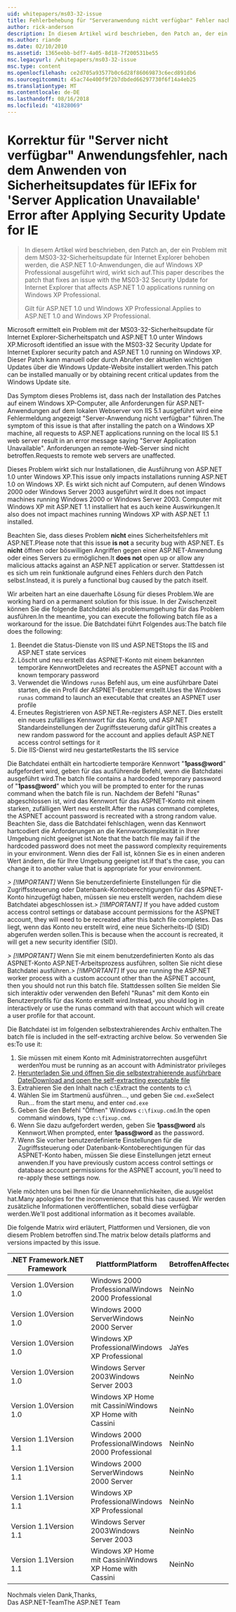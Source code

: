 ```yaml
---
uid: whitepapers/ms03-32-issue
title: Fehlerbehebung für "Serveranwendung nicht verfügbar" Fehler nach dem Anwenden von Sicherheitsupdates für IE | Microsoft-Dokumentation
author: rick-anderson
description: In diesem Artikel wird beschrieben, den Patch an, der ein Problem mit dem MS03-32-Sicherheitsupdate für Internet Explorer behoben werden, die ASP.NET 1.0-Anwendungen, die unter WLAN wirkt sich auf...
ms.author: riande
ms.date: 02/10/2010
ms.assetid: 1365eebb-bdf7-4a05-8d18-7f200531be55
msc.legacyurl: /whitepapers/ms03-32-issue
msc.type: content
ms.openlocfilehash: ce2d705a93577b0c6d28f86069873c6ecd891db6
ms.sourcegitcommit: 45ac74e400f9f2b7dbded66297730f6f14a4eb25
ms.translationtype: MT
ms.contentlocale: de-DE
ms.lasthandoff: 08/16/2018
ms.locfileid: "41828069"
---
```

<a name="fix-for-server-application-unavailable-error-after-applying-security-update-for-ie"></a><span data-ttu-id="cc65d-103">Korrektur für "Server nicht verfügbar" Anwendungsfehler, nach dem Anwenden von Sicherheitsupdates für IE</span><span class="sxs-lookup"><span data-stu-id="cc65d-103">Fix for 'Server Application Unavailable' Error after Applying Security Update for IE</span></span>
====================
> <span data-ttu-id="cc65d-104">In diesem Artikel wird beschrieben, den Patch an, der ein Problem mit dem MS03-32-Sicherheitsupdate für Internet Explorer behoben werden, die ASP.NET 1.0-Anwendungen, die auf Windows XP Professional ausgeführt wird, wirkt sich auf.</span><span class="sxs-lookup"><span data-stu-id="cc65d-104">This paper describes the patch that fixes an issue with the MS03-32 Security Update for Internet Explorer that affects ASP.NET 1.0 applications running on Windows XP Professional.</span></span>
> 
> <span data-ttu-id="cc65d-105">Gilt für ASP.NET 1.0 und Windows XP Professional.</span><span class="sxs-lookup"><span data-stu-id="cc65d-105">Applies to ASP.NET 1.0 and Windows XP Professional.</span></span>


<span data-ttu-id="cc65d-106">Microsoft ermittelt ein Problem mit der MS03-32-Sicherheitsupdate für Internet Explorer-Sicherheitspatch und ASP.NET 1.0 unter Windows XP.</span><span class="sxs-lookup"><span data-stu-id="cc65d-106">Microsoft identified an issue with the MS03-32 Security Update for Internet Explorer security patch and ASP.NET 1.0 running on Windows XP.</span></span> <span data-ttu-id="cc65d-107">Dieser Patch kann manuell oder durch Abrufen der aktuellen wichtigen Updates über die Windows Update-Website installiert werden.</span><span class="sxs-lookup"><span data-stu-id="cc65d-107">This patch can be installed manually or by obtaining recent critical updates from the Windows Update site.</span></span>

<span data-ttu-id="cc65d-108">Das Symptom dieses Problems ist, dass nach der Installation des Patches auf einem Windows XP-Computer, alle Anforderungen für ASP.NET-Anwendungen auf dem lokalen Webserver von IIS 5.1 ausgeführt wird eine Fehlermeldung angezeigt "Server-Anwendung nicht verfügbar" führen.</span><span class="sxs-lookup"><span data-stu-id="cc65d-108">The symptom of this issue is that after installing the patch on a Windows XP machine, all requests to ASP.NET applications running on the local IIS 5.1 web server result in an error message saying "Server Application Unavailable".</span></span> <span data-ttu-id="cc65d-109">Anforderungen an remote-Web-Server sind nicht betroffen.</span><span class="sxs-lookup"><span data-stu-id="cc65d-109">Requests to remote web servers are unaffected.</span></span>

<span data-ttu-id="cc65d-110">Dieses Problem wirkt sich nur Installationen, die Ausführung von ASP.NET 1.0 unter Windows XP.</span><span class="sxs-lookup"><span data-stu-id="cc65d-110">This issue only impacts installations running ASP.NET 1.0 on Windows XP.</span></span> <span data-ttu-id="cc65d-111">Es wirkt sich nicht auf Computern, auf denen Windows 2000 oder Windows Server 2003 ausgeführt wird.</span><span class="sxs-lookup"><span data-stu-id="cc65d-111">It does not impact machines running Windows 2000 or Windows Server 2003.</span></span> <span data-ttu-id="cc65d-112">Computer mit Windows XP mit ASP.NET 1.1 installiert hat es auch keine Auswirkungen.</span><span class="sxs-lookup"><span data-stu-id="cc65d-112">It also does not impact machines running Windows XP with ASP.NET 1.1 installed.</span></span>

<span data-ttu-id="cc65d-113">Beachten Sie, dass dieses Problem **nicht** eines Sicherheitsfehlers mit ASP.NET.</span><span class="sxs-lookup"><span data-stu-id="cc65d-113">Please note that this issue **is not** a security bug with ASP.NET.</span></span> <span data-ttu-id="cc65d-114">Es **nicht** öffnen oder böswilligen Angriffen gegen einer ASP.NET-Anwendung oder eines Servers zu ermöglichen.</span><span class="sxs-lookup"><span data-stu-id="cc65d-114">It **does not** open up or allow any malicious attacks against an ASP.NET application or server.</span></span> <span data-ttu-id="cc65d-115">Stattdessen ist es sich um rein funktionale aufgrund eines Fehlers durch den Patch selbst.</span><span class="sxs-lookup"><span data-stu-id="cc65d-115">Instead, it is purely a functional bug caused by the patch itself.</span></span>

<span data-ttu-id="cc65d-116">Wir arbeiten hart an eine dauerhafte Lösung für dieses Problem.</span><span class="sxs-lookup"><span data-stu-id="cc65d-116">We are working hard on a permanent solution for this issue.</span></span> <span data-ttu-id="cc65d-117">In der Zwischenzeit können Sie die folgende Batchdatei als problemumgehung für das Problem ausführen.</span><span class="sxs-lookup"><span data-stu-id="cc65d-117">In the meantime, you can execute the following batch file as a workaround for the issue.</span></span> <span data-ttu-id="cc65d-118">Die Batchdatei führt Folgendes aus:</span><span class="sxs-lookup"><span data-stu-id="cc65d-118">The batch file does the following:</span></span>

1. <span data-ttu-id="cc65d-119">Beendet die Status-Dienste von IIS und ASP.NET</span><span class="sxs-lookup"><span data-stu-id="cc65d-119">Stops the IIS and ASP.NET state services</span></span>
2. <span data-ttu-id="cc65d-120">Löscht und neu erstellt das ASPNET-Konto mit einem bekannten temporäre Kennwort</span><span class="sxs-lookup"><span data-stu-id="cc65d-120">Deletes and recreates the ASPNET account with a known temporary password</span></span>
3. <span data-ttu-id="cc65d-121">Verwendet die Windows `runas` Befehl aus, um eine ausführbare Datei starten, die ein Profil der ASPNET-Benutzer erstellt.</span><span class="sxs-lookup"><span data-stu-id="cc65d-121">Uses the Windows `runas` command to launch an executable that creates an ASPNET user profile</span></span>
4. <span data-ttu-id="cc65d-122">Erneutes Registrieren von ASP.NET.</span><span class="sxs-lookup"><span data-stu-id="cc65d-122">Re-registers ASP.NET.</span></span> <span data-ttu-id="cc65d-123">Dies erstellt ein neues zufälliges Kennwort für das Konto, und ASP.NET Standardeinstellungen der Zugriffssteuerung dafür gilt</span><span class="sxs-lookup"><span data-stu-id="cc65d-123">This creates a new random password for the account and applies default ASP.NET access control settings for it</span></span>
5. <span data-ttu-id="cc65d-124">Die IIS-Dienst wird neu gestartet</span><span class="sxs-lookup"><span data-stu-id="cc65d-124">Restarts the IIS service</span></span>

<span data-ttu-id="cc65d-125">Die Batchdatei enthält ein hartcodierte temporäre Kennwort "<strong>1pass@word</strong>" aufgefordert wird, geben für das ausführende Befehl, wenn die Batchdatei ausgeführt wird.</span><span class="sxs-lookup"><span data-stu-id="cc65d-125">The batch file contains a hardcoded temporary password of "<strong>1pass@word</strong>" which you will be prompted to enter for the runas command when the batch file is run.</span></span> <span data-ttu-id="cc65d-126">Nachdem der Befehl "Runas" abgeschlossen ist, wird das Kennwort für das ASPNET-Konto mit einem starken, zufälligen Wert neu erstellt.</span><span class="sxs-lookup"><span data-stu-id="cc65d-126">After the runas command completes, the ASPNET account password is recreated with a strong random value.</span></span> <span data-ttu-id="cc65d-127">Beachten Sie, dass die Batchdatei fehlschlagen, wenn das Kennwort hartcodiert die Anforderungen an die Kennwortkomplexität in Ihrer Umgebung nicht geeignet ist.</span><span class="sxs-lookup"><span data-stu-id="cc65d-127">Note that the batch file may fail if the hardcoded password does not meet the password complexity requirements in your environment.</span></span> <span data-ttu-id="cc65d-128">Wenn dies der Fall ist, können Sie es in einen anderen Wert ändern, die für Ihre Umgebung geeignet ist.</span><span class="sxs-lookup"><span data-stu-id="cc65d-128">If that's the case, you can change it to another value that is appropriate for your environment.</span></span>

<span data-ttu-id="cc65d-129">*> [!IMPORTANT]* Wenn Sie benutzerdefinierte Einstellungen für die Zugriffssteuerung oder Datenbank-Kontoberechtigungen für das ASPNET-Konto hinzugefügt haben, müssen sie neu erstellt werden, nachdem diese Batchdatei abgeschlossen ist.</span><span class="sxs-lookup"><span data-stu-id="cc65d-129">*> [!IMPORTANT]* If you have added custom access control settings or database account permissions for the ASPNET account, they will need to be recreated after this batch file completes.</span></span> <span data-ttu-id="cc65d-130">Das liegt, wenn das Konto neu erstellt wird, eine neue Sicherheits-ID (SID) abgerufen werden sollen.</span><span class="sxs-lookup"><span data-stu-id="cc65d-130">This is because when the account is recreated, it will get a new security identifier (SID).</span></span>

<span data-ttu-id="cc65d-131">*> [!IMPORTANT]* Wenn Sie mit einem benutzerdefinierten Konto als das ASPNET-Konto ASP.NET-Arbeitsprozess ausführen, sollten Sie nicht diese Batchdatei ausführen.</span><span class="sxs-lookup"><span data-stu-id="cc65d-131">*> [!IMPORTANT]* If you are running the ASP.NET worker process with a custom account other than the ASPNET account, then you should not run this batch file.</span></span> <span data-ttu-id="cc65d-132">Stattdessen sollten Sie melden Sie sich interaktiv oder verwenden den Befehl "Runas" mit dem Konto ein Benutzerprofils für das Konto erstellt wird.</span><span class="sxs-lookup"><span data-stu-id="cc65d-132">Instead, you should log in interactively or use the runas command with that account which will create a user profile for that account.</span></span>

<span data-ttu-id="cc65d-133">Die Batchdatei ist im folgenden selbstextrahierendes Archiv enthalten.</span><span class="sxs-lookup"><span data-stu-id="cc65d-133">The batch file is included in the self-extracting archive below.</span></span> <span data-ttu-id="cc65d-134">So verwenden Sie es:</span><span class="sxs-lookup"><span data-stu-id="cc65d-134">To use it:</span></span>

1. <span data-ttu-id="cc65d-135">Sie müssen mit einem Konto mit Administratorrechten ausgeführt werden</span><span class="sxs-lookup"><span data-stu-id="cc65d-135">You must be running as an account with Administrator privileges</span></span>
2. [<span data-ttu-id="cc65d-136">Herunterladen Sie und öffnen Sie die selbstextrahierende ausführbare Datei</span><span class="sxs-lookup"><span data-stu-id="cc65d-136">Download and open the self-extracting executable file</span></span>](ms03-32-issue/_static/fixup1.exe)
3. <span data-ttu-id="cc65d-137">Extrahieren Sie den Inhalt nach c:\\</span><span class="sxs-lookup"><span data-stu-id="cc65d-137">Extract the contents to c:\\</span></span>
4. <span data-ttu-id="cc65d-138">Wählen Sie im Startmenü ausführen..., und geben Sie `cmd.exe`</span><span class="sxs-lookup"><span data-stu-id="cc65d-138">Select Run... from the start menu, and enter `cmd.exe`</span></span>
5. <span data-ttu-id="cc65d-139">Geben Sie den Befehl "Öffnen" Windows `c:\fixup.cmd`.</span><span class="sxs-lookup"><span data-stu-id="cc65d-139">In the open command windows, type `c:\fixup.cmd`.</span></span>
6. <span data-ttu-id="cc65d-140">Wenn Sie dazu aufgefordert werden, geben Sie <strong>1pass@word</strong> als Kennwort.</span><span class="sxs-lookup"><span data-stu-id="cc65d-140">When prompted, enter <strong>1pass@word</strong> as the password.</span></span>
7. <span data-ttu-id="cc65d-141">Wenn Sie vorher benutzerdefinierte Einstellungen für die Zugriffssteuerung oder Datenbank-Kontoberechtigungen für das ASPNET-Konto haben, müssen Sie diese Einstellungen jetzt erneut anwenden.</span><span class="sxs-lookup"><span data-stu-id="cc65d-141">If you have previously custom access control settings or database account permissions for the ASPNET account, you'll need to re-apply these settings now.</span></span>

<span data-ttu-id="cc65d-142">Viele möchten uns bei Ihnen für die Unannehmlichkeiten, die ausgelöst hat.</span><span class="sxs-lookup"><span data-stu-id="cc65d-142">Many apologies for the inconvenience that this has caused.</span></span> <span data-ttu-id="cc65d-143">Wir werden zusätzliche Informationen veröffentlichen, sobald diese verfügbar werden.</span><span class="sxs-lookup"><span data-stu-id="cc65d-143">We'll post additional information as it becomes available.</span></span>

<span data-ttu-id="cc65d-144">Die folgende Matrix wird erläutert, Plattformen und Versionen, die von diesem Problem betroffen sind.</span><span class="sxs-lookup"><span data-stu-id="cc65d-144">The matrix below details platforms and versions impacted by this issue.</span></span>

| <span data-ttu-id="cc65d-145">.NET Framework</span><span class="sxs-lookup"><span data-stu-id="cc65d-145">.NET Framework</span></span> | <span data-ttu-id="cc65d-146">Plattform</span><span class="sxs-lookup"><span data-stu-id="cc65d-146">Platform</span></span> | <span data-ttu-id="cc65d-147">Betroffen</span><span class="sxs-lookup"><span data-stu-id="cc65d-147">Affected</span></span> |
| --- | --- | --- |
| <span data-ttu-id="cc65d-148">Version 1.0</span><span class="sxs-lookup"><span data-stu-id="cc65d-148">Version 1.0</span></span> | <span data-ttu-id="cc65d-149">Windows 2000 Professional</span><span class="sxs-lookup"><span data-stu-id="cc65d-149">Windows 2000 Professional</span></span> | <span data-ttu-id="cc65d-150">Nein</span><span class="sxs-lookup"><span data-stu-id="cc65d-150">No</span></span> |
| <span data-ttu-id="cc65d-151">Version 1.0</span><span class="sxs-lookup"><span data-stu-id="cc65d-151">Version 1.0</span></span> | <span data-ttu-id="cc65d-152">Windows 2000 Server</span><span class="sxs-lookup"><span data-stu-id="cc65d-152">Windows 2000 Server</span></span> | <span data-ttu-id="cc65d-153">Nein</span><span class="sxs-lookup"><span data-stu-id="cc65d-153">No</span></span> |
| <span data-ttu-id="cc65d-154">Version 1.0</span><span class="sxs-lookup"><span data-stu-id="cc65d-154">Version 1.0</span></span> | <span data-ttu-id="cc65d-155">Windows XP Professional</span><span class="sxs-lookup"><span data-stu-id="cc65d-155">Windows XP Professional</span></span> | <span data-ttu-id="cc65d-156">Ja</span><span class="sxs-lookup"><span data-stu-id="cc65d-156">Yes</span></span> |
| <span data-ttu-id="cc65d-157">Version 1.0</span><span class="sxs-lookup"><span data-stu-id="cc65d-157">Version 1.0</span></span> | <span data-ttu-id="cc65d-158">Windows Server 2003</span><span class="sxs-lookup"><span data-stu-id="cc65d-158">Windows Server 2003</span></span> | <span data-ttu-id="cc65d-159">Nein</span><span class="sxs-lookup"><span data-stu-id="cc65d-159">No</span></span> |
| <span data-ttu-id="cc65d-160">Version 1.0</span><span class="sxs-lookup"><span data-stu-id="cc65d-160">Version 1.0</span></span> | <span data-ttu-id="cc65d-161">Windows XP Home mit Cassini</span><span class="sxs-lookup"><span data-stu-id="cc65d-161">Windows XP Home with Cassini</span></span> | <span data-ttu-id="cc65d-162">Nein</span><span class="sxs-lookup"><span data-stu-id="cc65d-162">No</span></span> |
| <span data-ttu-id="cc65d-163">Version 1.1</span><span class="sxs-lookup"><span data-stu-id="cc65d-163">Version 1.1</span></span> | <span data-ttu-id="cc65d-164">Windows 2000 Professional</span><span class="sxs-lookup"><span data-stu-id="cc65d-164">Windows 2000 Professional</span></span> | <span data-ttu-id="cc65d-165">Nein</span><span class="sxs-lookup"><span data-stu-id="cc65d-165">No</span></span> |
| <span data-ttu-id="cc65d-166">Version 1.1</span><span class="sxs-lookup"><span data-stu-id="cc65d-166">Version 1.1</span></span> | <span data-ttu-id="cc65d-167">Windows 2000 Server</span><span class="sxs-lookup"><span data-stu-id="cc65d-167">Windows 2000 Server</span></span> | <span data-ttu-id="cc65d-168">Nein</span><span class="sxs-lookup"><span data-stu-id="cc65d-168">No</span></span> |
| <span data-ttu-id="cc65d-169">Version 1.1</span><span class="sxs-lookup"><span data-stu-id="cc65d-169">Version 1.1</span></span> | <span data-ttu-id="cc65d-170">Windows XP Professional</span><span class="sxs-lookup"><span data-stu-id="cc65d-170">Windows XP Professional</span></span> | <span data-ttu-id="cc65d-171">Nein</span><span class="sxs-lookup"><span data-stu-id="cc65d-171">No</span></span> |
| <span data-ttu-id="cc65d-172">Version 1.1</span><span class="sxs-lookup"><span data-stu-id="cc65d-172">Version 1.1</span></span> | <span data-ttu-id="cc65d-173">Windows Server 2003</span><span class="sxs-lookup"><span data-stu-id="cc65d-173">Windows Server 2003</span></span> | <span data-ttu-id="cc65d-174">Nein</span><span class="sxs-lookup"><span data-stu-id="cc65d-174">No</span></span> |
| <span data-ttu-id="cc65d-175">Version 1.1</span><span class="sxs-lookup"><span data-stu-id="cc65d-175">Version 1.1</span></span> | <span data-ttu-id="cc65d-176">Windows XP Home mit Cassini</span><span class="sxs-lookup"><span data-stu-id="cc65d-176">Windows XP Home with Cassini</span></span> | <span data-ttu-id="cc65d-177">Nein</span><span class="sxs-lookup"><span data-stu-id="cc65d-177">No</span></span> |

<span data-ttu-id="cc65d-178">Nochmals vielen Dank,</span><span class="sxs-lookup"><span data-stu-id="cc65d-178">Thanks,</span></span>   
 <span data-ttu-id="cc65d-179">Das ASP.NET-Team</span><span class="sxs-lookup"><span data-stu-id="cc65d-179">The ASP.NET Team</span></span>
